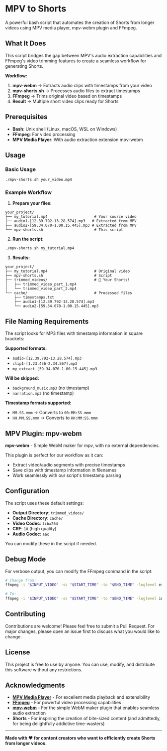 # MPV to Shorts

A powerful bash script that automates the creation of Shorts from longer videos using MPV media player, mpv-webm plugin and FFmpeg.

## What It Does

This script bridges the gap between MPV's audio extraction capabilities and FFmpeg's video trimming features to create a seamless workflow for generating Shorts.

**Workflow:**
1. **mpv-webm** → Extracts audio clips with timestamps from your video
2. **mpv-shorts.sh** → Processes audio files to extract timestamps
3. **FFmpeg** → Trims original video based on timestamps
4. **Result** → Multiple short video clips ready for Shorts


## Prerequisites

- **Bash**: Unix shell (Linux, macOS, WSL on Windows)
- **FFmpeg**: For video processing
- **MPV Media Player**: With audio extraction extension mpv-webm


## Usage

### Basic Usage

```bash
./mpv-shorts.sh your_video.mp4
```

### Example Workflow

1. **Prepare your files:**
```
your_project/
├── my_tutorial.mp4                     # Your source video
├── audio1-[12.39.792-13.28.574].mp3   # Extracted from MPV
├── audio2-[59.34.070-1.00.15.445].mp3 # Extracted from MPV
└── mpv-shorts.sh                       # This script
```

2. **Run the script:**
```bash
./mpv-shorts.sh my_tutorial.mp4
```

3. **Results:**
```
your_project/
├── my_tutorial.mp4                     # Original video
├── mpv-shorts.sh                       # Script
├── trimmed_videos/                     # 🎉 Your Shorts!
│   ├── trimmed_video_part_1.mp4
│   └── trimmed_video_part_2.mp4
└── cache/                              # Processed files
    ├── timestamps.txt
    ├── audio1-[12.39.792-13.28.574].mp3
    └── audio2-[59.34.070-1.00.15.445].mp3
```

## File Naming Requirements

The script looks for MP3 files with timestamp information in square brackets:

**Supported formats:**
- `audio-[12.39.792-13.28.574].mp3`
- `clip1-[1.23.456-2.34.567].mp3`
- `my_extract-[59.34.070-1.00.15.445].mp3`

**Will be skipped:**
- `background_music.mp3` (no timestamp)
- `narration.mp3` (no timestamp)

**Timestamp formats supported:**
- `MM.SS.mmm` → Converts to `00:MM:SS.mmm`
- `HH.MM.SS.mmm` → Converts to `HH:MM:SS.mmm`

## MPV Plugin: mpv-webm

**mpv-webm** - Simple WebM maker for mpv, with no external dependencies.

This plugin is perfect for our workflow as it can:
- Extract video/audio segments with precise timestamps
- Save clips with timestamp information in filenames
- Work seamlessly with our script's timestamp parsing

## Configuration

The script uses these default settings:

- **Output Directory**: `trimmed_videos/`
- **Cache Directory**: `cache/`
- **Video Codec**: `libx264`
- **CRF**: `18` (high quality)
- **Audio Codec**: `aac`

You can modify these in the script if needed.


## Debug Mode

For verbose output, you can modify the FFmpeg command in the script:
```bash
# Change from:
ffmpeg -i "$INPUT_VIDEO" -ss "$START_TIME" -to "$END_TIME" -loglevel error -stats -c:v libx264 -crf 18 -c:a aac "$OUTPUT_FILE"

# To:
ffmpeg -i "$INPUT_VIDEO" -ss "$START_TIME" -to "$END_TIME" -loglevel info -c:v libx264 -crf 18 -c:a aac "$OUTPUT_FILE"
```

## Contributing

Contributions are welcome! Please feel free to submit a Pull Request. For major changes, please open an issue first to discuss what you would like to change.


## License

This project is free to use by anyone. You can use, modify, and distribute this software without any restrictions.

## Acknowledgments

- **[MPV Media Player](https://mpv.io/)** - For excellent media playback and extensibility
- **[FFmpeg](https://ffmpeg.org/)** - For powerful video processing capabilities
- **[mpv-webm](https://github.com/ekisu/mpv-webm)** - For the simple WebM maker plugin that enables seamless audio extraction
- **Shorts** - For inspiring the creation of bite-sized content (and admittedly, for being delightfully addictive time-wasters)


---

**Made with ❤️ for content creators who want to efficiently create Shorts from longer videos.**
